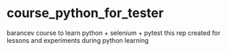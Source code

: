 # course_python_for_tester
barancev course to learn python + selenium + pytest
this rep created for lessons and experiments during python learning
